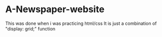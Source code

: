 # A-Newspaper-website
This was done when i was practicing html/css
It is just a combination of "display: grid;" function
